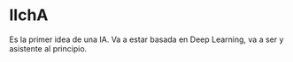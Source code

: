 # lIchA
Es la primer idea de una IA. Va a estar basada en Deep Learning, va a ser y asistente al principio. 
